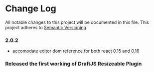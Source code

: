 # Change Log

All notable changes to this project will be documented in this file.
This project adheres to [Semantic Versioning](http://semver.org/).

### 2.0.2
- accomodate editor dom reference for both react 0.15 and 0.16

### Released the first working of DraftJS Resizeable Plugin
